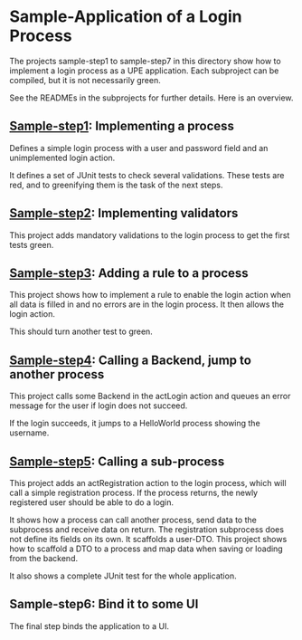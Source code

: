 # Sample-Application of a Login Process

The projects sample-step1 to sample-step7 in this directory show how to
implement a login process as a UPE application. Each subproject
can be compiled, but it is not necessarily green.

See the READMEs in the subprojects for further details.
Here is an overview.

## [Sample-step1](sample-step1/README.md): Implementing a process
Defines a simple login process with a user and password field
and an unimplemented login action.

It defines a set of JUnit tests to check several validations. These
tests are red, and to greenifying them is the task of the next steps.

## [Sample-step2](sample-step2/README.md): Implementing validators
This project adds mandatory validations to the login process
to get the first tests green.

## [Sample-step3](sample-step3/README.md): Adding a rule to a process
This project shows how to implement a rule to enable the login
action when all data is filled in and no errors are in the login
process. It then allows the login action.

This should turn another test to green.

## [Sample-step4](sample-step4%2FREADME.md): Calling a Backend, jump to another process
This project calls some Backend in the actLogin action and
queues an error message for the user if login does not succeed.

If the login succeeds, it jumps to a HelloWorld process showing the username.

## [Sample-step5](sample-step5%2FREADME.md): Calling a sub-process

This project adds an actRegistration action to the login process, which
will call a simple registration process. If the process returns,
the newly registered user should be able to do a login.

It shows how a process can call another process, send data
to the subprocess and receive data on return. The registration
subprocess does not define its fields on its own. It scaffolds
a user-DTO. This project shows how to scaffold a DTO to a process
and map data when saving or loading from the backend.

It also shows a complete JUnit test for the whole application.

## Sample-step6: Bind it to some UI

The final step binds the application to a UI. 
